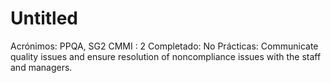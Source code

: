# Untitled

Acrónimos: PPQA, SG2
CMMI : 2
Completado: No
Prácticas: Communicate quality issues and ensure resolution of noncompliance issues with the staff and managers.